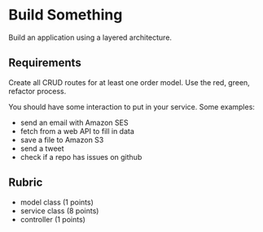 # Build Something

Build an application using a layered architecture.

## Requirements

Create all CRUD routes for at least one order model. Use the red, green,
refactor process.

You should have some interaction to put in your service. Some examples:

* send an email with Amazon SES
* fetch from a web API to fill in data
* save a file to Amazon S3
* send a tweet
* check if a repo has issues on github

## Rubric

* model class (1 points)
* service class (8 points)
* controller (1 points)
